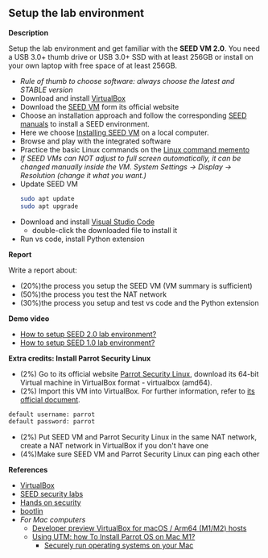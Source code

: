 ## Setup the lab environment

__Description__

Setup the lab environment and get familiar with the **SEED VM 2.0**. You need a USB 3.0+ thumb drive or USB 3.0+ SSD with at least 256GB or install on your own laptop with free space of at least 256GB.

* *Rule of thumb to choose software: always choose the latest and STABLE version*
* Download and install [VirtualBox](https://www.virtualbox.org/)
* Download the [SEED VM](https://seedsecuritylabs.org/) form its official website
* Choose an installation approach and follow the corresponding [SEED manuals](https://seedsecuritylabs.org/labsetup.html) to install a SEED environment.
* Here we choose [Installing SEED VM](https://github.com/seed-labs/seed-labs/blob/master/manuals/vm/seedvm-manual.md) on a local computer.
* Browse and play with the integrated software
* Practice the basic Linux commands on the [Linux command memento](https://bootlin.com/doc/legacy/command-line/)
* *If SEED VMs can NOT adjust to full screen automatically, it can be changed manually inside the VM. System Settings -> Display -> Resolution (change it what you want.)*
* Update SEED VM
    ```bash
    sudo apt update
    sudo apt upgrade
    ```
* Download and install [Visual Studio Code](https://code.visualstudio.com/download)
  * double-click the downloaded file to install it
* Run vs code, install Python extension

	
__Report__

Write a report about:

* (20%)the process you setup the SEED VM (VM summary is sufficient)
* (50%)the process you test the NAT network
* (30%)the process you setup and test vs code and the Python extension

__Demo video__
* [How to setup SEED 2.0 lab environment?](https://youtu.be/ejydR40c_Gw)
* [How to setup SEED 1.0 lab environment?](https://youtu.be/pc5QJPiFbNQ)


__Extra credits: Install Parrot Security Linux__
* (2%) Go to its official website [Parrot Security Linux](https://www.parrotsec.org/download/), download its 64-bit Virtual machine in VirtualBox format - virtualbox (amd64).
* (2%) Import this VM into VirtualBox. For further information, refer to [its official document](https://www.parrotsec.org/docs/).
```bash
default username: parrot
default password: parrot
```
* (2%) Put SEED VM and Parrot Security Linux in the same NAT network, create a NAT network in VirtualBox if you don't have one
* (4%)Make sure SEED VM and Parrot Security Linux can ping each other

__References__
* [VirtualBox](https://www.virtualbox.org/)
* [SEED security labs](https://seedsecuritylabs.org/)
* [Hands on security](https://www.handsonsecurity.net/)
* [bootlin](https://bootlin.com)
* *For Mac computers*
  * [Developer preview VirtualBox for macOS / Arm64 (M1/M2) hosts](https://www.virtualbox.org/wiki/Download_Old_Builds_7_0)
  * [Using UTM: how To Install Parrot OS on Mac M1?](https://minkcoregame.medium.com/how-to-install-parrot-os-on-mac-m1-c1f20438631)
    * [Securely run operating systems on your Mac](https://mac.getutm.app/)
